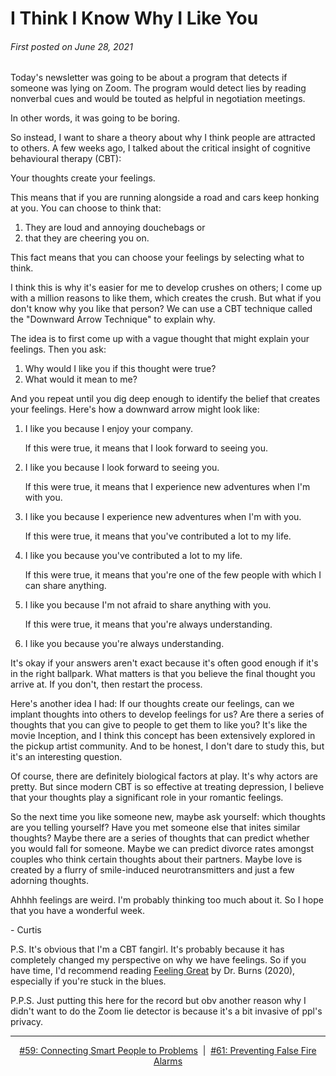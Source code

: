 # I Think I Know Why I Like You

###### First posted on June 28, 2021

Today's newsletter was going to be about a program that detects if someone was lying on Zoom. The program would detect lies by reading nonverbal cues and would be touted as helpful in negotiation meetings.

In other words, it was going to be boring.

So instead, I want to share a theory about why I think people are attracted to others. A few weeks ago, I talked about the critical insight of cognitive behavioural therapy (CBT):

Your thoughts create your feelings.

This means that if you are running alongside a road and cars keep honking at you. You can choose to think that:

1. They are loud and annoying douchebags or
2. that they are cheering you on.

This fact means that you can choose your feelings by selecting what to think.

I think this is why it's easier for me to develop crushes on others; I come up with a million reasons to like them, which creates the crush. But what if you don't know why you like that person? We can use a CBT technique called the "Downward Arrow Technique" to explain why.

The idea is to first come up with a vague thought that might explain your feelings. Then you ask:

1. Why would I like you if this thought were true?
2. What would it mean to me?

And you repeat until you dig deep enough to identify the belief that creates your feelings. Here's how a downward arrow might look like:

1. I like you because I enjoy your company.

   If this were true, it means that I look forward to seeing you.

2. I like you because I look forward to seeing you.

   If this were true, it means that I experience new adventures when I'm with you.

3. I like you because I experience new adventures when I'm with you.

   If this were true, it means that you've contributed a lot to my life.

4. I like you because you've contributed a lot to my life.

   If this were true, it means that you're one of the few people with which I can share anything.

5. I like you because I'm not afraid to share anything with you.

   If this were true, it means that you're always understanding.

6. I like you because you're always understanding.

It's okay if your answers aren't exact because it's often good enough if it's in the right ballpark. What matters is that you believe the final thought you arrive at. If you don't, then restart the process.

Here's another idea I had: If our thoughts create our feelings, can we implant thoughts into others to develop feelings for us? Are there a series of thoughts that you can give to people to get them to like you? It's like the movie Inception, and I think this concept has been extensively explored in the pickup artist community. And to be honest, I don't dare to study this, but it's an interesting question.

Of course, there are definitely biological factors at play. It's why actors are pretty. But since modern CBT is so effective at treating depression, I believe that your thoughts play a significant role in your romantic feelings.

So the next time you like someone new, maybe ask yourself: which thoughts are you telling yourself? Have you met someone else that inites similar thoughts? Maybe there are a series of thoughts that can predict whether you would fall for someone. Maybe we can predict divorce rates amongst couples who think certain thoughts about their partners. Maybe love is created by a flurry of smile-induced neurotransmitters and just a few adorning thoughts.

Ahhhh feelings are weird. I'm probably thinking too much about it. So I hope that you have a wonderful week.

\- Curtis

P.S. It's obvious that I'm a CBT fangirl. It's probably because it has completely changed my perspective on why we have feelings. So if you have time, I'd recommend reading <a href="https://www.goodreads.com/book/show/54930681-feeling-great">Feeling Great</a> by Dr. Burns (2020), especially if you're stuck in the blues.

P.P.S. Just putting this here for the record but obv another reason why I didn't want to do the Zoom lie detector is because it's a bit invasive of ppl's privacy.

<!--START OF FOOTER-->
<hr style="margin-top:9px;height:1px;border: 0;background-image: linear-gradient(to right, rgba(0, 0, 0, 0.0), rgba(0, 0, 0, 0.5),rgba(0, 0, 0, 0.0));">
<!--START OF ISSUE NAVIGATION LINKS-->
<p align="center"><a href='059_connecting_smart_people_to_problems.md'>#59: Connecting Smart People to Problems</a>&nbsp;&nbsp;|&nbsp;&nbsp;<a href='061_preventing_false_fire_alarms.md'>#61: Preventing False Fire Alarms</a></p>
<!--START OF ISSUE NAVIGATION LINKS-->
<!--END OF FOOTER-->
